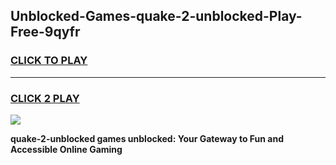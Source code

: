 
## Unblocked-Games-quake-2-unblocked-Play-Free-9qyfr
<h3>
<a href="https://premium76.site?title=quake-2-unblocked&ref=18A1">CLICK TO PLAY</a></h3>
<hr>

<h3>
<a href="https://premium76.site?title=quake-2-unblocked&ref=18A1">CLICK 2 PLAY</a>
  
</h3>

<a href="https://premium76.site?title=quake-2-unblocked&ref=18A1"><img src="https://clearcache.store/games.png"></a>


**quake-2-unblocked games unblocked: Your Gateway to Fun and Accessible Online Gaming**
